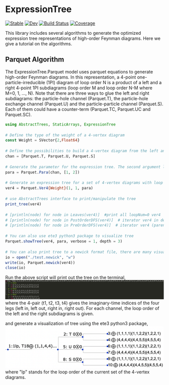 # ExpressionTree

[![Stable](https://img.shields.io/badge/docs-stable-blue.svg)](https://numericalEFT.github.io/ExpressionTree.jl/stable)
[![Dev](https://img.shields.io/badge/docs-dev-blue.svg)](https://numericalEFT.github.io/ExpressionTree.jl/dev)
[![Build Status](https://github.com/numericalEFT/ExpressionTree.jl/workflows/CI/badge.svg)](https://github.com/numericalEFT/ExpressionTree.jl/actions)
[![Coverage](https://codecov.io/gh/numericalEFT/ExpressionTree.jl/branch/master/graph/badge.svg)](https://codecov.io/gh/numericalEFT/ExpressionTree.jl)
<!-- [![Coverage](https://codecov.io/gh/houpc/ExpressionTree.jl/branch/master/graph/badge.svg)](https://codecov.io/gh/houpc/ExpressionTree.jl) -->

This library includes several algorithms to generate the optimized expression tree representations of high-order Feynman diagrams. Here we give a tutorial on the algorithms.

## Parquet Algorithm

The ExpressionTree.Parquet model uses parquet equations to generate high-order Feynman diagrams. In this representation, a 4-point one-particle-irreducible (1PI) diagram of loop order N is a product of a left and a right 4-point 1PI subdiagrams (loop order M and loop order N-M where M=0, 1, ..., N). Note that there are three ways to glue the left and right subdiagrams: the particle-hole channel (Parquet.T), the particle-hole exchange channel (Parquet.U) and the particle-particle channel (Parquet.S). Each of them could have a counter-term (Parquet.TC, Parquet.UC and Parquet.SC).

```julia
using AbstractTrees, StaticArrays, ExpressionTree

# Define the type of the weight of a 4-vertex diagram
const Weight = SVector{2,Float64} 

# Define the possibilities to build a 4-vertex diagram from the left and right 4-vertex subdiagrams.
chan = [Parquet.T, Parquet.U, Parquet.S] 

# Generate the parameter for the expression tree. The second argument lists the possible number of imaginary-time variables in the bare 4-vertex (namely, the bare interaction of your model). For example, the instaneous Coulomb interaction only has one time variable, while the retared effective interaction has two time variables.
para = Parquet.Para(chan, [1, 2]) 

# Generate an expression tree for a set of 4-vertex diagrams with loop order 1, initial imaginary-time index 1, and the parameter set para.
ver4 = Parquet.Ver4{Weight}(1, 1, para) 

# use AbstractTrees interface to print/manipulate the tree
print_tree(ver4)

# [println(node) for node in Leaves(ver4)]  #print all loopNum=0 ver4
# [println(node) for node in PostOrderDFS(ver4)]  # iterator ver4 in depth-first search (children before parents)
# [println(node) for node in PreOrderDFS(ver4)]  # iterator ver4 (parents before children)

# You can also use ete3 python3 package to visualize tree
Parquet.showTree(ver4, para, verbose = 1, depth = 3)

# You can also print tree to a newick format file, there are many visualization software for the newick format
io = open("./test.newick", "w")
write(io, Parquet.newick(ver4))
close(io)
```

Run the above script will print out the tree on the terminal,
![terminal](docs/figures/terminal_example.png?raw=true "Terminal Ouptut")
where the 4-pair (t1, t2, t3, t4) gives the imaginary-time indices of the four legs (left in, left out, right in, right out). For each channel, the loop order of the left and the right subdiagrams is given.

and generate a visualization of tree using the ete3 python3 package,
![ete](docs/figures/ete_example.png?raw=true "Ete3 visualization")
where "lp" stands for the loop order of the current set of the 4-vertex diagrams.

